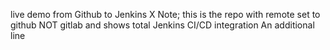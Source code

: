 live demo from Github to Jenkins X
Note; this is the repo with remote set to github NOT gitlab and shows total Jenkins CI/CD integration
An additional line

